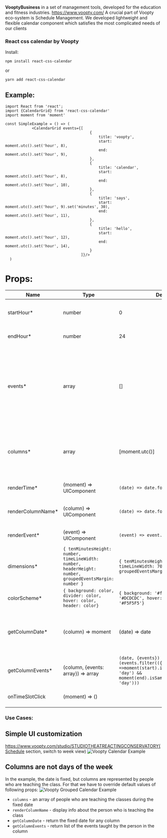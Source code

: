 **VooptyBusiness** in a set of management tools, developed for the education and fitness industries. https://www.voopty.com/ 
A crucial part of Voopty eco-system is Schedule Management. We developed lightweight and flexible calendar component which satisfies the most complicated needs of our clients

### React css calendar by Voopty
Install:

```npm install react-css-calendar```

or

```yarn add react-css-calendar```

## Example:

```
import React from 'react';
import {CalendarGrid} from 'react-css-calendar'
import moment from 'moment'

const SimpleExample = () => (
            <CalendarGrid events={[
                                      {
                                          title: 'voopty',
                                          start: moment.utc().set('hour', 8),
                                          end: moment.utc().set('hour', 9),
                                      },
                                      {
                                          title: 'calendar',
                                          start: moment.utc().set('hour', 8),
                                          end: moment.utc().set('hour', 10),
                                      },
                                      {
                                          title: 'says',
                                          start: moment.utc().set('hour', 9).set('minutes', 30),
                                          end: moment.utc().set('hour', 11),
                                      },
                                      {
                                          title: 'hello',
                                          start: moment.utc().set('hour', 12),
                                          end: moment.utc().set('hour', 14),
                                      }
                                  ]}/>
  )
```
# Props:
Name | Type | Default | Description
------------ | -------------| -------------| -------------
startHour* | number | 0 | hour when vertical timeline begins
endHour* | number | 24 | hour when vertical timeline ends
events* | array | [] | calendar events to display. The order doesn't matter. Required fields of an event to be displayed correctly is `{start: moment, end: moment}`
columns* | array | [moment.utc()] | calendar columns to render(doesn't have to be dates [see example with custom grouping](#Columns-are-not-days-of-the-week))
renderTime* | (moment) => UIComponent | `(date) => date.format('LT')` | what to render on the timeline for each hour
renderColumnName* | (column) => UIComponent | `(date) => date.format('D MMM')` | what to render for each calendar column
renderEvent* | (event) => UIComponent | `(event) => event.title` | what to render for each calendar event
dimensions* | `{ tenMinutesHeight: number, timeLineWidth: number, headerHeight: number, groupedEventsMargin: number }` | `{ tenMinutesHeight: 20, timeLineWidth: 70, headerHeight: 50, groupedEventsMargin: 0 }` | calendar dimentions constants
colorScheme* | `{ background: color, divider: color, hover: color, header: color}` | `{ background: '#fff', divider: '#DCDCDC', hover: '#E6E6E6', header: '#F5F5F5'}` | calendar color settings
getColumnDate* | (column) => moment | (date) => date |  what date should be used to each column ([see example with custom grouping](#Columns-are-not-days-of-the-week))
getColumnEvents* | (column, {events: array}) => array | `(date, {events}) => (events.filter(({start, end}) =>moment(start).isSameOrBefore(date, 'day') && moment(end).isSameOrAfter(date, 'day')))` | return array of events to be displayed in the column
onTimeSlotClick | (moment) => () | | how to handle click on empty timeslot

### Use Cases:

## Simple UI customization 
https://www.voopty.com/studio/STUDIOTHEATREACTINGCONSERVATORY(Schedule section, switch to week view)
![Voopty Calendar Example](https://github.com/vooptyhub/react-css-calendar/blob/master/public/Screenshot%20at%20Jun%2013%2010-50-23.png)

## Columns are not days of the week
In the example, the date is fixed, but columns are represented by people who are teaching the class. For that we have to override default values of following props:
![Voopty Grouped Calendar Example](https://github.com/vooptyhub/react-css-calendar/blob/master/public/Screenshot%20at%20Jun%2013%2011-48-44.png)
* `columns` - an array of people who are teaching the classes during the fixed date
* `renderColumnName` - display info about the person who is teaching the class
* `getColumnDate` - return the fixed date for any column
* `getColumnEvents` - return list of the events taught by the person in the column


